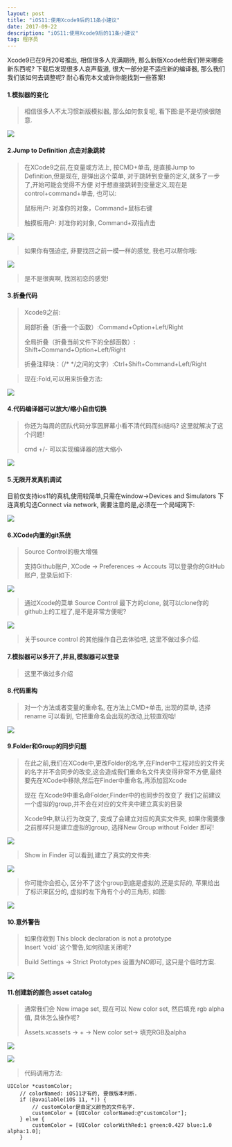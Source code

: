 ```yaml
---
layout: post
title: "iOS11:使用Xcode9后的11条小建议"
date: 2017-09-22 
description: "iOS11:使用Xcode9后的11条小建议"
tag: 程序员
--- 
```


Xcode9已在9月20号推出, 相信很多人充满期待, 那么新版Xcode给我们带来哪些新东西呢? 下载后发现很多人哀声载道, 很大一部分是不适应新的编译器, 那么我们我们该如何去调整呢? 耐心看完本文或许你能找到一些答案!

#### 1.模拟器的变化
>相信很多人不太习惯新版模拟器, 那么如何恢复呢, 看下图:是不是切换很随意.

![](https://raw.githubusercontent.com/XiaoHanGe/XiaoHanGe.github.io/master/images/myCsdnBlog/simultorChanged.gif)

#### 2.Jump to Definition 点击对象跳转
>在XCode9之前,在变量或方法上, 按CMD+单击, 是直接Jump to Definition,但是现在, 是弹出这个菜单, 对于跳转到变量的定义,就多了一步了,开始可能会觉得不方便 对于想直接跳转到变量定义,现在是 control+command+单击, 也可以:</p>
>鼠标用户: 对准你的对象，Command+鼠标右键</p>
>触摸板用户: 对准你的对象, Command+双指点击

![](https://raw.githubusercontent.com/XiaoHanGe/XiaoHanGe.github.io/master/images/myCsdnBlog/definition.png)

>如果你有强迫症, 非要找回之前一模一样的感觉, 我也可以帮你哦:

![](https://raw.githubusercontent.com/XiaoHanGe/XiaoHanGe.github.io/master/images/myCsdnBlog/changeDefinition.png)

>是不是很爽啊, 找回初恋的感觉!

#### 3.折叠代码
>Xcode9之前:</p>
>局部折叠（折叠一个函数）:Command+Option+Left/Right</p>
>全局折叠（折叠当前文件下的全部函数）: Shift+Command+Option+Left/Right</p>
>折叠注释块：（/* */之间的文字）:Ctrl+Shift+Command+Left/Right

>现在:Fold,可以用来折叠方法:

![](https://raw.githubusercontent.com/XiaoHanGe/XiaoHanGe.github.io/master/images/myCsdnBlog/fold.png)

#### 4.代码编译器可以放大/缩小自由切换
>你还为每周的团队代码分享因屏幕小看不清代码而纠结吗? 这里就解决了这个问题!</p>
>cmd +/-  可以实现编译器的放大缩小

![](https://raw.githubusercontent.com/XiaoHanGe/XiaoHanGe.github.io/master/images/myCsdnBlog/sbEdite.gif)

#### 5.无限开发真机调试
目前仅支持ios11的真机,使用较简单,只需在window->Devices and Simulators 下连真机勾选Connect via network, 需要注意的是,必须在一个局域网下:

![](https://raw.githubusercontent.com/XiaoHanGe/XiaoHanGe.github.io/master/images/myCsdnBlog/debugForNetwork.png)

#### 6.XCode内置的git系统
>Source Control的极大增强</p>
>支持Github账户, XCode -> Preferences -> Accouts 可以登录你的GitHub账户, 登录后如下:

![](https://raw.githubusercontent.com/XiaoHanGe/XiaoHanGe.github.io/master/images/myCsdnBlog/sourceControlGithub.png)

>通过Xcode的菜单 Source Control 最下方的clone, 就可以clone你的github上的工程了,是不是非常方便呢?

![](https://raw.githubusercontent.com/XiaoHanGe/XiaoHanGe.github.io/master/images/myCsdnBlog/githubclone.png)

> 关于source control 的其他操作自己去体验吧, 这里不做过多介绍.


#### 7.模拟器可以多开了,并且,模拟器可以登录
>这里不做过多介绍

#### 8.代码重构
>对一个方法或者变量的重命名, 在方法上CMD+单击, 出现的菜单, 选择rename 可以看到, 它把重命名会出现的改动,比较直观哈!

![](https://raw.githubusercontent.com/XiaoHanGe/XiaoHanGe.github.io/master/images/myCsdnBlog/reName.gif)

#### 9.Folder和Group的同步问题
>在此之前,我们在XCode中,更改Folder的名字,在FInder中工程对应的文件夹的名字并不会同步的改变,这会造成我们重命名文件夹变得非常不方便,最终要先在XCode中移除,然后在Finder中重命名,再添加回Xcode </p>
>现在 在Xcode9中重名命Folder,Finder中的也同步的改变了 我们之前建议一个虚拟的group,并不会在对应的文件夹中建立真实的目录</p> 
>Xcode9中,默认行为改变了, 变成了会建立对应的真实文件夹, 如果你需要像之前那样只是建立虚拟的group, 选择New Group without Folder 即可!


![](https://raw.githubusercontent.com/XiaoHanGe/XiaoHanGe.github.io/master/images/myCsdnBlog/showinGroup.png)

>Show in Finder 可以看到,建立了真实的文件夹:

![](https://raw.githubusercontent.com/XiaoHanGe/XiaoHanGe.github.io/master/images/myCsdnBlog/newGroup.png)

>你可能你会担心, 区分不了这个group到底是虚拟的,还是实际的, 苹果给出了标识来区分的, 虚拟的左下角有个小的三角形, 如图:

![](https://raw.githubusercontent.com/XiaoHanGe/XiaoHanGe.github.io/master/images/myCsdnBlog/noReallyGroup.png)

#### 10.意外警告
>如果你收到 This block declaration is not a prototype  
Insert ‘void' 这个警告,如何彻底关闭呢? </p>
>Build Settings -> Strict Prototypes 设置为NO即可, 这只是个临时方案.

![](https://raw.githubusercontent.com/XiaoHanGe/XiaoHanGe.github.io/master/images/myCsdnBlog/strictBlock.png)

#### 11.创建新的颜色 asset catalog 
>通常我们会 New image  set, 现在可以 New color set, 然后填充 rgb alpha 值, 具体怎么操作呢?</p>
>Assets.xcassets -> + -> New color set-> 填充RGB及alpha

![](https://raw.githubusercontent.com/XiaoHanGe/XiaoHanGe.github.io/master/images/myCsdnBlog/createColorSet.png)

![](https://raw.githubusercontent.com/XiaoHanGe/XiaoHanGe.github.io/master/images/myCsdnBlog/enterRGB.png)

>代码调用方法:

```
UIColor *customColor;
    // colorNamed: iOS11才有的, 要做版本判断.
    if (@available(iOS 11, *)) { 
        // customColor是自定义颜色的文件名字.
        customColor = [UIColor colorNamed:@"customColor"]; 
    } else {
        customColor = [UIColor colorWithRed:1 green:0.427 blue:1.0 alpha:1.0];
    }
```

